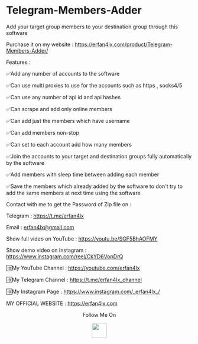 # Telegram-Members-Adder
Add your target group members to your destination group through this software

Purchase it on my website : https://erfan4lx.com/product/Telegram-Members-Adder/

Features :

✅Add any number of accounts to the software

✅Can use multi proxies to use for the accounts such as https , socks4/5

✅Can use any number of api id and api hashes

✅Can scrape and add only online members

✅Can add just the members which have username

✅Can add members non-stop

✅Can set to each account add how many members

✅Join the accounts to your target and destination groups fully automatically by the software

✅Add members with sleep time between adding each member

✅Save the members which already added by the software to don't try to add the same members at next time using the software

Contact with me to get the Password of Zip file on :

 Telegram : https://t.me/erfan4lx
  
 Email : erfan4lx@gmail.com

Show full video on YouTube : https://youtu.be/SGF5BhAOFMY

Show demo video on Instagram : https://www.instagram.com/reel/CkYD6VopDrQ
 
🆔My YouTube Channel : https://youtube.com/erfan4lx

🆔My Telegram Channel : https://t.me/erfan4lx_channel

🆔My Instagram Page : https://www.instagram.com/_erfan4lx_/

 MY OFFICIAL WEBSITE : https://erfan4lx.com

<p align="center">
  Follow Me On
</p>
<p align="center">
  <a href="https://www.youtube.com/c/erfan4lx?sub_confirmation=1">
    <img src="https://www.iconsdb.com/icons/preview/black/youtube-4-xxl.png" width="40" height="40">
  </a>
</p>
